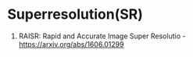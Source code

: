 # Superresolution(SR) 

1. RAISR: Rapid and Accurate Image Super Resolutio - https://arxiv.org/abs/1606.01299
